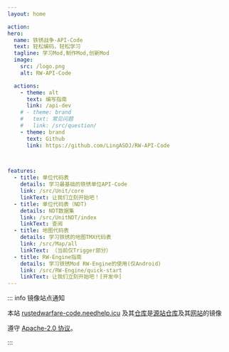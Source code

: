 ```yaml
---
layout: home

action:
hero:
  name: 铁锈战争-API-Code
  text: 轻松编码，轻松学习
  tagline: 学习Mod,制作Mod,创新Mod
  image:
    src: /logo.png
    alt: RW-API-Code

  actions:
    - theme: alt
      text: 编写指南
      link: /api-dev
    # - theme: brand
    #   text: 常见问题
    #   link: /src/question/      
    - theme: brand
      text: Github
      link: https://github.com/LingASDJ/RW-API-Code

  

features:
  - title: 单位代码表
    details: 学习最基础的铁锈单位API-Code
    link: /src/Unit/core
    linkText: 让我们立刻开始吧！
  - title: 单位代码表（NDT)
    details: NDT数据集
    link: /src/UnitNDT/index
    linkText: 查阅
  - title: 地图代码表
    details: 学习铁锈的地图TMX代码表
    link: /src/Map/all
    linkText: （当前仅Trigger部分）
  - title: RW-Engine指南
    details: 学习铁锈Mod RW-Engine的使用(仅Android)
    link: /src/RW-Engine/quick-start
    linkText: 让我们立刻开始吧！[开发中]
---
```


::: info 镜像站点通知

  本站 [rustedwarfare-code.needhelp.icu](https://rustedwarfare-code.needhelp.icu/) 及其[仓库](https://github.com/xingwangzhe/RW-API-Code)是[源站仓库](https://github.com/LingASDJ/RW-API-Code)及其[网站](https://rustedwarfareapicodelab.top)的镜像
  
  遵守 [Apache-2.0 协议](https://github.com/LingASDJ/RW-API-Code?tab=Apache-2.0-1-ov-file)。

:::
